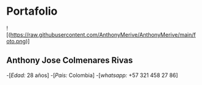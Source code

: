 # Portafolio
![(https://raw.githubusercontent.com/AnthonyMerive/AnthonyMerive/main/foto.png)]
## Anthony Jose Colmenares Rivas

-[*Edad:* 28 años]
-[*Pais:* Colombia]
-[*whatsapp:* +57 321 458 27 86]

 
